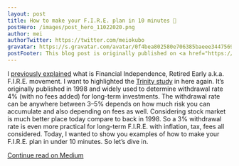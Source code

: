 ```yaml
---
layout: post
title: How to make your F.I.R.E. plan in 10 minutes 🚀
postHero: /images/post_hero_11022020.png
author: mei
authorTwitter: https://twitter.com/meiokubo
gravatar: https://s.gravatar.com/avatar/0f4bea802580e706385baeee34475690?size=200
postFooter: This blog post is originally published on <a href="https://meiokubo.medium.com/how-to-make-your-f-i-r-e-plan-in-10-minutes-96dadf6240b">Medium</a>
---
```


I [previously explained](https://meiokubo.medium.com/how-much-money-you-actually-need-to-retire-within-the-next-10-years-or-financially-independent-8414ee718a64) what is Financial Independence, Retired Early a.k.a. F.I.R.E. movement.
I want to highlighted the [Trinity study](https://en.wikipedia.org/wiki/Trinity_study) in here again. It’s originally published in 1998 and widely used to determine withdrawal rate 4% (with no fees added) for long-term investments.
The withdrawal rate can be anywhere between 3–5% depends on how much risk you can accumulate and also depending on fees as well. Considering stock market is much better place today compare to back in 1998. So a 3% withdrawal rate is even more practical for long-term F.I.R.E. with inflation, tax, fees all considered.
Today, I wanted to show you examples of how to make your F.I.R.E. plan in under 10 minutes. So let’s dive in.

[Continue read on Medium](https://meiokubo.medium.com/how-to-make-your-f-i-r-e-plan-in-10-minutes-96dadf6240b)
